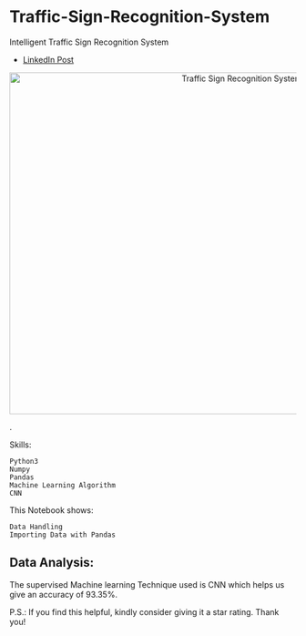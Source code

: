 # Traffic-Sign-Recognition-System
Intelligent Traffic Sign Recognition System

- [LinkedIn Post]()

<div style="text-align: center;">
  <img src="https://imgs.search.brave.com/tgZ4Mwxs3tXY9JbecVnvbpHZh89bxdX4UOyDyXwbx-k/rs:fit:500:0:0:0/g:ce/aHR0cHM6Ly9zdGVl/bWl0aW1hZ2VzLmNv/bS82NDB4MC9odHRw/czovL2thc3BlcmZy/ZWQuY29tL2ltYWdl/Zml0L21lZGlhX3Jl/c2l6ZS9oZWFkZXIv/L21lZGlhL3Bvc3Rz/L2xvb2tpbmctYXQt/Z2VybWFuLXRyYWZm/aWMtc2lnbnMvdHJh/ZmZpY19zaWduc19j/b3Zlcl9iaUNueERZ/LnBuZw" alt="Traffic Sign Recognition System" width="800" height="600" >
</div>

.

Skills:

    Python3
    Numpy
    Pandas
    Machine Learning Algorithm
    CNN
    
This Notebook shows:

    Data Handling
    Importing Data with Pandas

## Data Analysis:

The supervised Machine learning Technique used is CNN which helps us give an accuracy of 93.35%.

P.S.: If you find this helpful, kindly consider giving it a star rating. Thank you!
